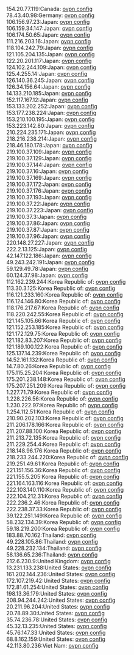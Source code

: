 154.20.77.119:Canada: [ovpn config](vpn/154_20_77_119.ovpn)  
78.43.40.98:Germany: [ovpn config](vpn/78_43_40_98.ovpn)  
106.156.97.23:Japan: [ovpn config](vpn/106_156_97_23.ovpn)  
106.159.34.147:Japan: [ovpn config](vpn/106_159_34_147.ovpn)  
106.174.50.65:Japan: [ovpn config](vpn/106_174_50_65.ovpn)  
111.216.203.16:Japan: [ovpn config](vpn/111_216_203_16.ovpn)  
118.104.242.79:Japan: [ovpn config](vpn/118_104_242_79.ovpn)  
121.105.204.135:Japan: [ovpn config](vpn/121_105_204_135.ovpn)  
122.20.201.117:Japan: [ovpn config](vpn/122_20_201_117.ovpn)  
124.102.244.109:Japan: [ovpn config](vpn/124_102_244_109.ovpn)  
125.4.255.14:Japan: [ovpn config](vpn/125_4_255_14.ovpn)  
126.140.36.245:Japan: [ovpn config](vpn/126_140_36_245.ovpn)  
126.34.156.64:Japan: [ovpn config](vpn/126_34_156_64.ovpn)  
14.133.210.185:Japan: [ovpn config](vpn/14_133_210_185.ovpn)  
152.117.167.12:Japan: [ovpn config](vpn/152_117_167_12.ovpn)  
153.133.202.252:Japan: [ovpn config](vpn/153_133_202_252.ovpn)  
153.177.238.224:Japan: [ovpn config](vpn/153_177_238_224.ovpn)  
153.210.100.195:Japan: [ovpn config](vpn/153_210_100_195.ovpn)  
153.223.142.80:Japan: [ovpn config](vpn/153_223_142_80.ovpn)  
210.224.235.171:Japan: [ovpn config](vpn/210_224_235_171.ovpn)  
218.216.238.214:Japan: [ovpn config](vpn/218_216_238_214.ovpn)  
218.46.180.178:Japan: [ovpn config](vpn/218_46_180_178.ovpn)  
219.100.37.109:Japan: [ovpn config](vpn/219_100_37_109.ovpn)  
219.100.37.129:Japan: [ovpn config](vpn/219_100_37_129.ovpn)  
219.100.37.144:Japan: [ovpn config](vpn/219_100_37_144.ovpn)  
219.100.37.16:Japan: [ovpn config](vpn/219_100_37_16.ovpn)  
219.100.37.169:Japan: [ovpn config](vpn/219_100_37_169.ovpn)  
219.100.37.172:Japan: [ovpn config](vpn/219_100_37_172.ovpn)  
219.100.37.176:Japan: [ovpn config](vpn/219_100_37_176.ovpn)  
219.100.37.193:Japan: [ovpn config](vpn/219_100_37_193.ovpn)  
219.100.37.22:Japan: [ovpn config](vpn/219_100_37_22.ovpn)  
219.100.37.223:Japan: [ovpn config](vpn/219_100_37_223.ovpn)  
219.100.37.3:Japan: [ovpn config](vpn/219_100_37_3.ovpn)  
219.100.37.86:Japan: [ovpn config](vpn/219_100_37_86.ovpn)  
219.100.37.87:Japan: [ovpn config](vpn/219_100_37_87.ovpn)  
219.100.37.96:Japan: [ovpn config](vpn/219_100_37_96.ovpn)  
220.148.27.227:Japan: [ovpn config](vpn/220_148_27_227.ovpn)  
222.2.13.125:Japan: [ovpn config](vpn/222_2_13_125.ovpn)  
42.147.122.186:Japan: [ovpn config](vpn/42_147_122_186.ovpn)  
49.243.242.191:Japan: [ovpn config](vpn/49_243_242_191.ovpn)  
59.129.49.78:Japan: [ovpn config](vpn/59_129_49_78.ovpn)  
60.124.37.98:Japan: [ovpn config](vpn/60_124_37_98.ovpn)  
112.162.239.244:Korea Republic of: [ovpn config](vpn/112_162_239_244.ovpn)  
113.30.3.125:Korea Republic of: [ovpn config](vpn/113_30_3_125.ovpn)  
116.121.233.160:Korea Republic of: [ovpn config](vpn/116_121_233_160.ovpn)  
116.124.146.80:Korea Republic of: [ovpn config](vpn/116_124_146_80.ovpn)  
118.176.217.67:Korea Republic of: [ovpn config](vpn/118_176_217_67.ovpn)  
118.220.242.55:Korea Republic of: [ovpn config](vpn/118_220_242_55.ovpn)  
121.145.105.66:Korea Republic of: [ovpn config](vpn/121_145_105_66.ovpn)  
121.152.253.185:Korea Republic of: [ovpn config](vpn/121_152_253_185.ovpn)  
121.172.129.75:Korea Republic of: [ovpn config](vpn/121_172_129_75.ovpn)  
121.182.83.207:Korea Republic of: [ovpn config](vpn/121_182_83_207.ovpn)  
121.189.100.122:Korea Republic of: [ovpn config](vpn/121_189_100_122.ovpn)  
125.137.14.239:Korea Republic of: [ovpn config](vpn/125_137_14_239.ovpn)  
14.52.161.132:Korea Republic of: [ovpn config](vpn/14_52_161_132.ovpn)  
14.7.80.26:Korea Republic of: [ovpn config](vpn/14_7_80_26.ovpn)  
175.115.25.204:Korea Republic of: [ovpn config](vpn/175_115_25_204.ovpn)  
175.201.238.148:Korea Republic of: [ovpn config](vpn/175_201_238_148.ovpn)  
175.207.251.209:Korea Republic of: [ovpn config](vpn/175_207_251_209.ovpn)  
1.227.71.79:Korea Republic of: [ovpn config](vpn/1_227_71_79.ovpn)  
1.228.226.56:Korea Republic of: [ovpn config](vpn/1_228_226_56.ovpn)  
1.230.222.97:Korea Republic of: [ovpn config](vpn/1_230_222_97.ovpn)  
1.254.112.51:Korea Republic of: [ovpn config](vpn/1_254_112_51.ovpn)  
210.90.202.103:Korea Republic of: [ovpn config](vpn/210_90_202_103.ovpn)  
211.206.178.166:Korea Republic of: [ovpn config](vpn/211_206_178_166.ovpn)  
211.207.88.100:Korea Republic of: [ovpn config](vpn/211_207_88_100.ovpn)  
211.213.72.135:Korea Republic of: [ovpn config](vpn/211_213_72_135.ovpn)  
211.229.254.4:Korea Republic of: [ovpn config](vpn/211_229_254_4.ovpn)  
218.148.96.176:Korea Republic of: [ovpn config](vpn/218_148_96_176.ovpn)  
218.233.244.220:Korea Republic of: [ovpn config](vpn/218_233_244_220.ovpn)  
219.251.49.61:Korea Republic of: [ovpn config](vpn/219_251_49_61.ovpn)  
221.151.156.36:Korea Republic of: [ovpn config](vpn/221_151_156_36.ovpn)  
221.155.5.205:Korea Republic of: [ovpn config](vpn/221_155_5_205.ovpn)  
221.164.163.116:Korea Republic of: [ovpn config](vpn/221_164_163_116.ovpn)  
222.103.140.110:Korea Republic of: [ovpn config](vpn/222_103_140_110.ovpn)  
222.104.212.31:Korea Republic of: [ovpn config](vpn/222_104_212_31.ovpn)  
222.236.2.46:Korea Republic of: [ovpn config](vpn/222_236_2_46.ovpn)  
222.238.37.33:Korea Republic of: [ovpn config](vpn/222_238_37_33.ovpn)  
39.122.251.149:Korea Republic of: [ovpn config](vpn/39_122_251_149.ovpn)  
58.232.134.39:Korea Republic of: [ovpn config](vpn/58_232_134_39.ovpn)  
59.18.219.200:Korea Republic of: [ovpn config](vpn/59_18_219_200.ovpn)  
183.88.70.162:Thailand: [ovpn config](vpn/183_88_70_162.ovpn)  
49.228.105.86:Thailand: [ovpn config](vpn/49_228_105_86.ovpn)  
49.228.232.134:Thailand: [ovpn config](vpn/49_228_232_134.ovpn)  
58.136.65.236:Thailand: [ovpn config](vpn/58_136_65_236.ovpn)  
212.6.230.9:United Kingdom: [ovpn config](vpn/212_6_230_9.ovpn)  
13.231.133.238:United States: [ovpn config](vpn/13_231_133_238.ovpn)  
161.202.144.236:United States: [ovpn config](vpn/161_202_144_236.ovpn)  
172.107.219.42:United States: [ovpn config](vpn/172_107_219_42.ovpn)  
172.81.61.254:United States: [ovpn config](vpn/172_81_61_254.ovpn)  
198.13.36.179:United States: [ovpn config](vpn/198_13_36_179.ovpn)  
208.94.244.242:United States: [ovpn config](vpn/208_94_244_242.ovpn)  
20.211.96.204:United States: [ovpn config](vpn/20_211_96_204.ovpn)  
20.78.89.30:United States: [ovpn config](vpn/20_78_89_30.ovpn)  
35.74.236.78:United States: [ovpn config](vpn/35_74_236_78.ovpn)  
45.32.13.235:United States: [ovpn config](vpn/45_32_13_235.ovpn)  
45.76.147.33:United States: [ovpn config](vpn/45_76_147_33.ovpn)  
68.8.162.159:United States: [ovpn config](vpn/68_8_162_159.ovpn)  
42.113.80.236:Viet Nam: [ovpn config](vpn/42_113_80_236.ovpn)  
